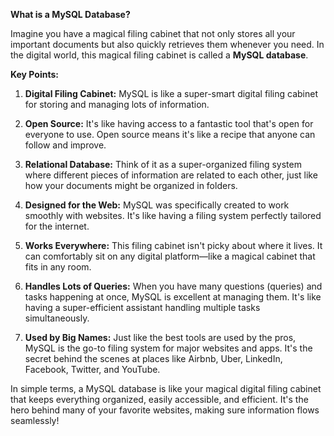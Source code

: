 **What is a MySQL Database?**

Imagine you have a magical filing cabinet that not only stores all your important documents but also quickly retrieves them whenever you need. In the digital world, this magical filing cabinet is called a **MySQL database**.

**Key Points:**

1. **Digital Filing Cabinet:** MySQL is like a super-smart digital filing cabinet for storing and managing lots of information.

2. **Open Source:** It's like having access to a fantastic tool that's open for everyone to use. Open source means it's like a recipe that anyone can follow and improve.

3. **Relational Database:** Think of it as a super-organized filing system where different pieces of information are related to each other, just like how your documents might be organized in folders.

4. **Designed for the Web:** MySQL was specifically created to work smoothly with websites. It's like having a filing system perfectly tailored for the internet.

5. **Works Everywhere:** This filing cabinet isn't picky about where it lives. It can comfortably sit on any digital platform—like a magical cabinet that fits in any room.

6. **Handles Lots of Queries:** When you have many questions (queries) and tasks happening at once, MySQL is excellent at managing them. It's like having a super-efficient assistant handling multiple tasks simultaneously.

7. **Used by Big Names:** Just like the best tools are used by the pros, MySQL is the go-to filing system for major websites and apps. It's the secret behind the scenes at places like Airbnb, Uber, LinkedIn, Facebook, Twitter, and YouTube.

In simple terms, a MySQL database is like your magical digital filing cabinet that keeps everything organized, easily accessible, and efficient. It's the hero behind many of your favorite websites, making sure information flows seamlessly!